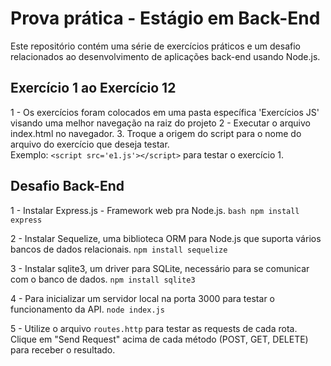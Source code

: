 # Prova prática - Estágio em Back-End

Este repositório contém uma série de exercícios práticos e um desafio relacionados ao desenvolvimento de aplicações back-end usando Node.js.

## Exercício 1 ao Exercício 12

1 - Os exercícios foram colocados em uma pasta específica 'Exercícios JS' visando uma melhor navegação na raiz do projeto
2 - Executar o arquivo index.html no navegador.
3. Troque a origem do script para o nome do arquivo do exercício que deseja testar.   
Exemplo: `<script src='e1.js'></script>` para testar o exercício 1.

## Desafio Back-End

1 - Instalar Express.js - Framework web pra Node.js.
    ```bash
    npm install express
    ```

2 - Instalar Sequelize, uma biblioteca ORM para Node.js que suporta vários bancos de dados relacionais.
    ```npm install sequelize```

3 - Instalar sqlite3, um driver para SQLite, necessário para se comunicar com o banco de dados.
    ```npm install sqlite3```

4 - Para inicializar um servidor local na porta 3000 para testar o funcionamento da API.
    ```node index.js```

5 - Utilize o arquivo `routes.http` para testar as requests de cada rota. Clique em "Send Request" acima de cada método (POST, GET, DELETE) para receber o resultado.





